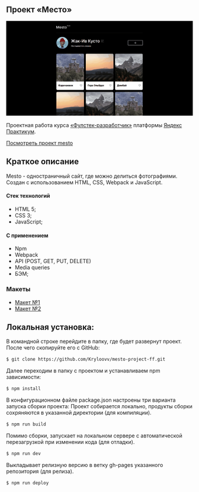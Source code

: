 ## Проект «Место»

<img src="/src/images/mesto.gif">

Проектная работа курса [«Фулстек-разработчик»](https://practicum.yandex.ru/fullstack-developer/ "Курс «Фулстек-разработчик» — Яндекс Практикум") платформы [Яндекс Практикум](https://practicum.yandex.ru/ "Яндекс Практикум").   

[Посмотреть проект mesto](https://Kryloovv.github.io/mesto-project-ff/)
## Краткое описание
Mesto - одностраничный сайт, где можно делиться фотографиями.
Создан с использованием HTML, CSS, Webpack и JavaScript.   

#### Стек технологий
  * HTML 5;
  * CSS 3;
  * JavaScript;
#### С применением
  * Npm
  * Webpack
  * API (POST, GET, PUT, DELETE)
  * Media queries
  * БЭМ;
### Макеты
  * [Макет №1](https://www.figma.com/design/kRVLKwYG3d1HGLvh7JFWRT/JavaScript.-Sprint-6?node-id=0-1&t=F0XdagbJR9fA6sAc-0)
  * [Макет №2](https://www.figma.com/design/PSdQFRHoxXJFs2FH8IXViF/JavaScript.-Sprint-9?node-id=0-1&t=auP8v3PBSwR3p0wM-0)

## Локальная установка:

В командной строке перейдите в папку, где будет развернут проект. После чего скопируйте его с GitHub: 
```sh
$ git clone https://github.com/Kryloovv/mesto-project-ff.git
```

Далее переходим в папку с проектом и устанавливаем npm зависимости:
```sh
$ npm install
```

В конфигурационном файле package.json настроены три варианта запуска сборки проекта:
Проект собирается локально, продукты сборки сохряняются в указанной директории (для компиляции).
```sh
$ npm run build 
```

Помимо сборки, запускает на локальном сервере с автоматической перезагрузкой при изменении кода (для отладки).
```sh
$ npm run dev 
```

Выкладывает релизную версию в ветку gh-pages указанного репозитория (для релиза).
```sh
$ npm run deploy 
```
